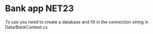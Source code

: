﻿# Bank app NET23
To use you need to create a database and fill in the connection string in Data/BankContext.cs
